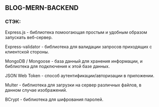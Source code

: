 ## BLOG-MERN-BACKEND

### СТЭК:

Express.js - библиотека помоогающая простым и удобным образом запускать веб-сервер.

Express-validator - библиотека для валидации запросов приходящих с клиентской стороны.

MongoDB / Mongoose - база данный для хранения информации, и библиотека для подключения к этой базе данных.

JSON Web Token - способ аутентификации/авторизации в приложении.

Multer - библиотека для загрузки на сервер различных файлов, в данном случае изображений.

BCrypt - библиотека для шифрования паролей.

